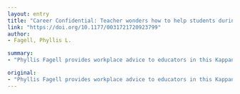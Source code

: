 ```yaml
---
layout: entry
title: "Career Confidential: Teacher wonders how to help students during coronavirus shutdown"
link: "https://doi.org/10.1177/0031721720923799"
author:
- Fagell, Phyllis L.

summary:
- "Phyllis Fagell provides workplace advice to educators in this Kappan column. She wants to know how she can provide emotional support to students when the school is closed for the COVID-19 pandemic. Her colleagues provide a lot of free after-school help to students, making her feel obligated to do the same even when it interferes with her family time or when students have not been doing the work during class."

original:
- "Phyllis Fagell provides workplace advice to educators in this Kappan column. This month, a teacher wants to know how she can provide emotional support to students when the school is closed for the COVID-19 pandemic. A teachers? colleagues provide a lot of free after-school help to students, making her feel obligated to do the same, even when it interferes with her family time or when students have not been doing the work during class."
---
```


